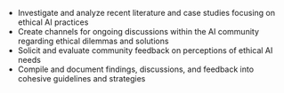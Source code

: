 - Investigate and analyze recent literature and case studies focusing on ethical AI practices
- Create channels for ongoing discussions within the AI community regarding ethical dilemmas and solutions
- Solicit and evaluate community feedback on perceptions of ethical AI needs
- Compile and document findings, discussions, and feedback into cohesive guidelines and strategies